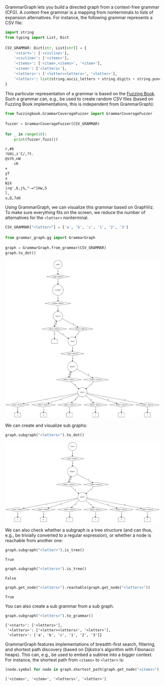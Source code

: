 GrammarGraph lets you build a directed graph from a context-free grammar (CFG).
A context-free grammar is a mapping from nonterminals to lists of expansion alternatives.
For instance, the following grammar represents a CSV file:


```python
import string
from typing import List, Dict

CSV_GRAMMAR: Dict[str, List[str]] = {
    '<start>': ['<csvline>'],
    '<csvline>': ['<items>'],
    '<items>': ['<item>,<items>', '<item>'],
    '<item>': ['<letters>'],
    '<letters>': ['<letter><letters>', '<letter>'],
    '<letter>': list(string.ascii_letters + string.digits + string.punctuation + ' \t\n')
}
```

This particular representation of a grammar is based on the [Fuzzing Book](https://www.fuzzingbook.org/).
Such a grammar can, e.g., be used to create random CSV files (based on Fuzzing Book implementations,
this is independent from GrammarGraph):


```python
from fuzzingbook.GrammarCoverageFuzzer import GrammarCoverageFuzzer

fuzzer = GrammarCoverageFuzzer(CSV_GRAMMAR)

for _ in range(10):
    print(fuzzer.fuzz())
```

    r,#k
    !Udi,z`C/,?t.
    @sYh,nW
    	cK
    +
    yT
    x
    N}X
    |<q',b,j%,^-="[Hw,S
    l,
    u,Q,7aO


Using GrammarGraph, we can visualize this grammar based on GraphViz. To make sure everything
fits on the screen, we reduce the number of alternatives for the `<letter>` nonterminal.


```python
CSV_GRAMMAR["<letter>"] = ['a', 'b', 'c', '1', '2', '3']

from grammar_graph.gg import GrammarGraph

graph = GrammarGraph.from_grammar(CSV_GRAMMAR)
graph.to_dot()
```




    
![svg](output_5_0.svg)
    



We can create and visualize sub graphs:


```python
graph.subgraph("<letters>").to_dot()
```




    
![svg](output_7_0.svg)
    



We can also check whether a subgraph is a tree structure (and can thus, e.g., be trivially
converted to a regular expression), or whether a node is reachable from another one:


```python
graph.subgraph("<letter>").is_tree()
```




    True




```python
graph.subgraph("<letters>").is_tree()
```




    False




```python
graph.get_node("<letters>").reachable(graph.get_node("<letters>"))
```




    True



You can also create a sub grammar from a sub graph.


```python
graph.subgraph("<letters>").to_grammar()
```




    {'<start>': ['<letters>'],
     '<letters>': ['<letter><letters>', '<letter>'],
     '<letter>': ['a', 'b', 'c', '1', '2', '3']}



GrammarGraph features implementations of breadth-first search, filtering, and shortest path
discovery (based on Dijkstra's algorithm with Fibonacci heaps). This can, e.g., be used to
embed a subtree into a bigger context. For instance, the shortest path from `<items>` to `<letter>` is:


```python
[node.symbol for node in graph.shortest_path(graph.get_node("<items>"), graph.get_node("<letter>"))]
```




    ['<items>', '<item>', '<letters>', '<letter>']


